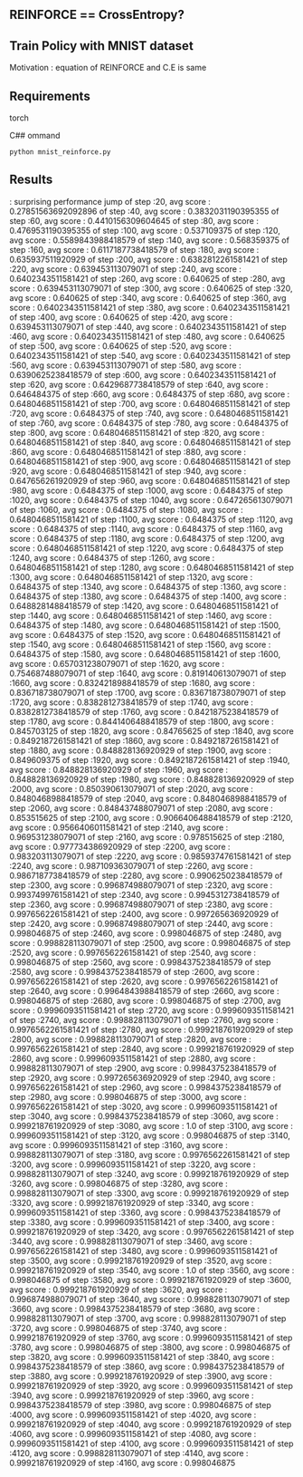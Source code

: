 ## REINFORCE == CrossEntropy?


## Train Policy with MNIST dataset 
Motivation : 
equation of REINFORCE and C.E is same

## Requirements
torch

C## ommand
```
python mnist_reinforce.py
```

## Results
: surprising performance jump
of step :20, avg score : 0.27851563692092896
of step :40, avg score : 0.3832031190395355
of step :60, avg score : 0.4410156309604645
of step :80, avg score : 0.4769531190395355
of step :100, avg score : 0.537109375
of step :120, avg score : 0.5589843988418579
of step :140, avg score : 0.568359375
of step :160, avg score : 0.6117187738418579
of step :180, avg score : 0.635937511920929
of step :200, avg score : 0.6382812261581421
of step :220, avg score : 0.639453113079071
of step :240, avg score : 0.6402343511581421
of step :260, avg score : 0.640625
of step :280, avg score : 0.639453113079071
of step :300, avg score : 0.640625
of step :320, avg score : 0.640625
of step :340, avg score : 0.640625
of step :360, avg score : 0.6402343511581421
of step :380, avg score : 0.6402343511581421
of step :400, avg score : 0.640625
of step :420, avg score : 0.639453113079071
of step :440, avg score : 0.6402343511581421
of step :460, avg score : 0.6402343511581421
of step :480, avg score : 0.640625
of step :500, avg score : 0.640625
of step :520, avg score : 0.6402343511581421
of step :540, avg score : 0.6402343511581421
of step :560, avg score : 0.639453113079071
of step :580, avg score : 0.6390625238418579
of step :600, avg score : 0.6402343511581421
of step :620, avg score : 0.6429687738418579
of step :640, avg score : 0.646484375
of step :660, avg score : 0.6484375
of step :680, avg score : 0.6480468511581421
of step :700, avg score : 0.6480468511581421
of step :720, avg score : 0.6484375
of step :740, avg score : 0.6480468511581421
of step :760, avg score : 0.6484375
of step :780, avg score : 0.6484375
of step :800, avg score : 0.6480468511581421
of step :820, avg score : 0.6480468511581421
of step :840, avg score : 0.6480468511581421
of step :860, avg score : 0.6480468511581421
of step :880, avg score : 0.6480468511581421
of step :900, avg score : 0.6480468511581421
of step :920, avg score : 0.6480468511581421
of step :940, avg score : 0.647656261920929
of step :960, avg score : 0.6480468511581421
of step :980, avg score : 0.6484375
of step :1000, avg score : 0.6484375
of step :1020, avg score : 0.6484375
of step :1040, avg score : 0.647265613079071
of step :1060, avg score : 0.6484375
of step :1080, avg score : 0.6480468511581421
of step :1100, avg score : 0.6484375
of step :1120, avg score : 0.6484375
of step :1140, avg score : 0.6484375
of step :1160, avg score : 0.6484375
of step :1180, avg score : 0.6484375
of step :1200, avg score : 0.6480468511581421
of step :1220, avg score : 0.6484375
of step :1240, avg score : 0.6484375
of step :1260, avg score : 0.6480468511581421
of step :1280, avg score : 0.6480468511581421
of step :1300, avg score : 0.6480468511581421
of step :1320, avg score : 0.6484375
of step :1340, avg score : 0.6484375
of step :1360, avg score : 0.6484375
of step :1380, avg score : 0.6484375
of step :1400, avg score : 0.6488281488418579
of step :1420, avg score : 0.6480468511581421
of step :1440, avg score : 0.6480468511581421
of step :1460, avg score : 0.6484375
of step :1480, avg score : 0.6480468511581421
of step :1500, avg score : 0.6484375
of step :1520, avg score : 0.6480468511581421
of step :1540, avg score : 0.6480468511581421
of step :1560, avg score : 0.6484375
of step :1580, avg score : 0.6480468511581421
of step :1600, avg score : 0.657031238079071
of step :1620, avg score : 0.754687488079071
of step :1640, avg score : 0.819140613079071
of step :1660, avg score : 0.8324218988418579
of step :1680, avg score : 0.836718738079071
of step :1700, avg score : 0.836718738079071
of step :1720, avg score : 0.8382812738418579
of step :1740, avg score : 0.8382812738418579
of step :1760, avg score : 0.8421875238418579
of step :1780, avg score : 0.8441406488418579
of step :1800, avg score : 0.845703125
of step :1820, avg score : 0.84765625
of step :1840, avg score : 0.8492187261581421
of step :1860, avg score : 0.8492187261581421
of step :1880, avg score : 0.848828136920929
of step :1900, avg score : 0.849609375
of step :1920, avg score : 0.8492187261581421
of step :1940, avg score : 0.848828136920929
of step :1960, avg score : 0.848828136920929
of step :1980, avg score : 0.848828136920929
of step :2000, avg score : 0.850390613079071
of step :2020, avg score : 0.8480468988418579
of step :2040, avg score : 0.8480468988418579
of step :2060, avg score : 0.848437488079071
of step :2080, avg score : 0.853515625
of step :2100, avg score : 0.9066406488418579
of step :2120, avg score : 0.9566406011581421
of step :2140, avg score : 0.969531238079071
of step :2160, avg score : 0.978515625
of step :2180, avg score : 0.977734386920929
of step :2200, avg score : 0.983203113079071
of step :2220, avg score : 0.9859374761581421
of step :2240, avg score : 0.987109363079071
of step :2260, avg score : 0.9867187738418579
of step :2280, avg score : 0.9906250238418579
of step :2300, avg score : 0.996874988079071
of step :2320, avg score : 0.9937499761581421
of step :2340, avg score : 0.9945312738418579
of step :2360, avg score : 0.996874988079071
of step :2380, avg score : 0.9976562261581421
of step :2400, avg score : 0.997265636920929
of step :2420, avg score : 0.996874988079071
of step :2440, avg score : 0.998046875
of step :2460, avg score : 0.998046875
of step :2480, avg score : 0.998828113079071
of step :2500, avg score : 0.998046875
of step :2520, avg score : 0.9976562261581421
of step :2540, avg score : 0.998046875
of step :2560, avg score : 0.9984375238418579
of step :2580, avg score : 0.9984375238418579
of step :2600, avg score : 0.9976562261581421
of step :2620, avg score : 0.9976562261581421
of step :2640, avg score : 0.9964843988418579
of step :2660, avg score : 0.998046875
of step :2680, avg score : 0.998046875
of step :2700, avg score : 0.9996093511581421
of step :2720, avg score : 0.9996093511581421
of step :2740, avg score : 0.998828113079071
of step :2760, avg score : 0.9976562261581421
of step :2780, avg score : 0.999218761920929
of step :2800, avg score : 0.998828113079071
of step :2820, avg score : 0.9976562261581421
of step :2840, avg score : 0.999218761920929
of step :2860, avg score : 0.9996093511581421
of step :2880, avg score : 0.998828113079071
of step :2900, avg score : 0.9984375238418579
of step :2920, avg score : 0.997265636920929
of step :2940, avg score : 0.9976562261581421
of step :2960, avg score : 0.9984375238418579
of step :2980, avg score : 0.998046875
of step :3000, avg score : 0.9976562261581421
of step :3020, avg score : 0.9996093511581421
of step :3040, avg score : 0.9984375238418579
of step :3060, avg score : 0.999218761920929
of step :3080, avg score : 1.0
of step :3100, avg score : 0.9996093511581421
of step :3120, avg score : 0.998046875
of step :3140, avg score : 0.9996093511581421
of step :3160, avg score : 0.998828113079071
of step :3180, avg score : 0.9976562261581421
of step :3200, avg score : 0.9996093511581421
of step :3220, avg score : 0.998828113079071
of step :3240, avg score : 0.999218761920929
of step :3260, avg score : 0.998046875
of step :3280, avg score : 0.998828113079071
of step :3300, avg score : 0.999218761920929
of step :3320, avg score : 0.999218761920929
of step :3340, avg score : 0.9996093511581421
of step :3360, avg score : 0.9984375238418579
of step :3380, avg score : 0.9996093511581421
of step :3400, avg score : 0.999218761920929
of step :3420, avg score : 0.9976562261581421
of step :3440, avg score : 0.998828113079071
of step :3460, avg score : 0.9976562261581421
of step :3480, avg score : 0.9996093511581421
of step :3500, avg score : 0.999218761920929
of step :3520, avg score : 0.999218761920929
of step :3540, avg score : 1.0
of step :3560, avg score : 0.998046875
of step :3580, avg score : 0.999218761920929
of step :3600, avg score : 0.999218761920929
of step :3620, avg score : 0.996874988079071
of step :3640, avg score : 0.998828113079071
of step :3660, avg score : 0.9984375238418579
of step :3680, avg score : 0.998828113079071
of step :3700, avg score : 0.998828113079071
of step :3720, avg score : 0.998046875
of step :3740, avg score : 0.999218761920929
of step :3760, avg score : 0.9996093511581421
of step :3780, avg score : 0.998046875
of step :3800, avg score : 0.998046875
of step :3820, avg score : 0.9996093511581421
of step :3840, avg score : 0.9984375238418579
of step :3860, avg score : 0.9984375238418579
of step :3880, avg score : 0.999218761920929
of step :3900, avg score : 0.999218761920929
of step :3920, avg score : 0.9996093511581421
of step :3940, avg score : 0.999218761920929
of step :3960, avg score : 0.9984375238418579
of step :3980, avg score : 0.998046875
of step :4000, avg score : 0.9996093511581421
of step :4020, avg score : 0.999218761920929
of step :4040, avg score : 0.999218761920929
of step :4060, avg score : 0.9996093511581421
of step :4080, avg score : 0.9996093511581421
of step :4100, avg score : 0.9996093511581421
of step :4120, avg score : 0.998828113079071
of step :4140, avg score : 0.999218761920929
of step :4160, avg score : 0.998046875